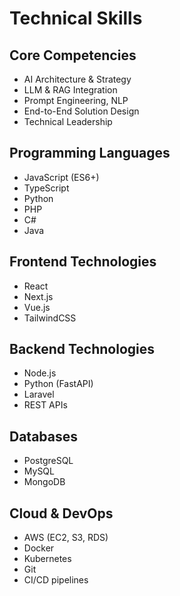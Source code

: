 # Technical Skills

## Core Competencies

- AI Architecture & Strategy
- LLM & RAG Integration
- Prompt Engineering, NLP
- End-to-End Solution Design
- Technical Leadership

## Programming Languages

- JavaScript (ES6+)
- TypeScript
- Python
- PHP
- C#
- Java

## Frontend Technologies

- React
- Next.js
- Vue.js
- TailwindCSS

## Backend Technologies

- Node.js
- Python (FastAPI)
- Laravel
- REST APIs

## Databases

- PostgreSQL
- MySQL
- MongoDB

## Cloud & DevOps

- AWS (EC2, S3, RDS)
- Docker
- Kubernetes
- Git
- CI/CD pipelines
